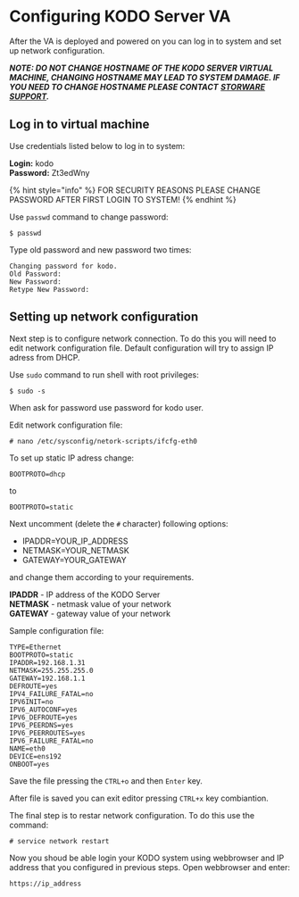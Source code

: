 # Configuring KODO Server VA

After the VA is deployed and powered on you can log in to system and set up network configuration.

_**NOTE: DO NOT CHANGE HOSTNAME OF THE KODO SERVER VIRTUAL MACHINE, CHANGING HOSTNAME MAY LEAD TO SYSTEM DAMAGE. IF YOU NEED TO CHANGE HOSTNAME PLEASE CONTACT**_ [_**STORWARE SUPPORT**_](mailto:support@storware.eu)_**.**_

## Log in to virtual machine

Use credentials listed below to log in to system:

**Login:** kodo  
**Password:** Zt3edWny

{% hint style="info" %}
FOR SECURITY REASONS PLEASE CHANGE PASSWORD AFTER FIRST LOGIN TO SYSTEM!
{% endhint %}

Use `passwd` command to change password:

```text
$ passwd
```

Type old password and new password two times:

```text
Changing password for kodo.
Old Password:
New Password:
Retype New Password:
```

## Setting up network configuration

Next step is to configure network connection. To do this you will need to edit network configuration file. Default configuration will try to assign IP adress from DHCP.

Use `sudo` command to run shell with root privileges:

```text
$ sudo -s
```

When ask for password use password for kodo user.

Edit network configuration file:

```text
# nano /etc/sysconfig/netork-scripts/ifcfg-eth0
```

To set up static IP adress change:

```text
BOOTPROTO=dhcp
```

to

```text
BOOTPROTO=static
```

Next uncomment \(delete the `#` character\) following options:

* IPADDR=YOUR\_IP\_ADDRESS
* NETMASK=YOUR\_NETMASK
* GATEWAY=YOUR\_GATEWAY

and change them according to your requirements.

**IPADDR** - IP address of the KODO Server  
**NETMASK** - netmask value of your network  
**GATEWAY** - gateway value of your network

Sample configuration file:

```text
TYPE=Ethernet
BOOTPROTO=static
IPADDR=192.168.1.31
NETMASK=255.255.255.0
GATEWAY=192.168.1.1
DEFROUTE=yes
IPV4_FAILURE_FATAL=no
IPV6INIT=no
IPV6_AUTOCONF=yes
IPV6_DEFROUTE=yes
IPV6_PEERDNS=yes
IPV6_PEERROUTES=yes
IPV6_FAILURE_FATAL=no
NAME=eth0
DEVICE=ens192
ONBOOT=yes
```

Save the file pressing the `CTRL+o` and then `Enter` key.

After file is saved you can exit editor pressing `CTRL+x` key combiantion.

The final step is to restar network configuration. To do this use the command:

```text
# service network restart
```

Now you shoud be able login your KODO system using webbrowser and IP address that you configured in previous steps. Open webbrowser and enter:

```text
https://ip_address
```

